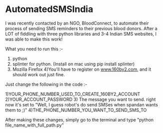 # AutomatedSMSIndia
I was recently contacted by an NGO, BloodConnect, to automate their process of sending SMS reminders to their previous blood donors. After a LOT of fiddling with three python libraries and 3-4 Indian SMS websites, I was able to make this work!

What you need to run this :-
1) python
2) splinter for python. (Install on mac using pip install splinter)
3) Mozilla Firefox
4)You'll have to register on www.160by2.com, and it should work out just fine. 

Just change the following in the code :-

1)YOUR_PHONE_NUMBER_USED_TO_CREATE_160BY2_ACCOUNT
2)YOUR_ACCOUNT_PASSWORD
3) The message you want to send. right now it's set to "Well, I guess robot's do send SMSes when spandan wants them to ;)"
4)THE_PHONE_NUMBER_YOU_WANT_TO_SEND_SMS_TO

After making these changes, simply go to the terminal and type "python file_name_with_full_path.py"
